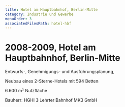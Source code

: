 ```yaml
---
title: Hotel am Hauptbahnhof, Berlin-Mitte
category: Industrie und Gewerbe
menuOrder: 3
associatedFilesPath: hotel-hbf
---
```

# 2008-2009, Hotel am Hauptbahnhof, Berlin-Mitte

Entwurfs-, Genehmigungs- und Ausführungsplanung,

Neubau eines 2-Sterne-Hotels mit 594 Betten

6.600 m² Nutzfläche

Bauherr: HGHI 3 Lehrter Bahnhof MK3 GmbH